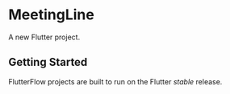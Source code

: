 # MeetingLine

A new Flutter project.

## Getting Started

FlutterFlow projects are built to run on the Flutter _stable_ release.
